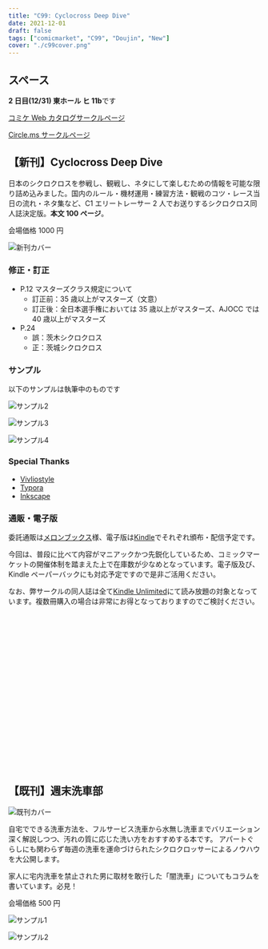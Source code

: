 ```yaml
---
title: "C99: Cyclocross Deep Dive"
date: 2021-12-01
draft: false
tags: ["comicmarket", "C99", "Doujin", "New"]
cover: "./c99cover.png"
---
```


## スペース

**2 日目(12/31) 東ホール ヒ 11b**です

[コミケ Web カタログサークルページ](https://webcatalog.circle.ms/Perma/Circle/10349446/)

[Circle.ms サークルページ](https://portal.circle.ms/Circle/Index/10349446)

## 【新刊】Cyclocross Deep Dive

日本のシクロクロスを参戦し、観戦し、ネタにして楽しむための情報を可能な限り詰め込みました。国内のルール・機材運用・練習方法・観戦のコツ・レース当日の流れ・ネタ集など、C1 エリートレーサー 2 人でお送りするシクロクロス同人誌決定版。**本文 100 ページ**。

会場価格 1000 円

![新刊カバー](/images/c99/c99cover.png)

### 修正・訂正

- P.12 マスターズクラス規定について
  - 訂正前：35 歳以上がマスターズ（文意）
  - 訂正後：全日本選手権においては 35 歳以上がマスターズ、AJOCC では 40 歳以上がマスターズ
- P.24
  - 誤：茨木シクロクロス
  - 正：茨城シクロクロス

### サンプル

以下のサンプルは執筆中のものです

![サンプル2](/images/c99/c99sample2.jpg)

![サンプル3](/images/c99/c99sample3.jpg)

![サンプル4](/images/c99/c99sample4.jpg)

### Special Thanks

- [Vivliostyle](https://vivliostyle.org/)
- [Typora](https://typora.io/)
- [Inkscape](https://inkscape.org/)

### 通販・電子版

委託通販は[メロンブックス](https://www.melonbooks.co.jp/detail/detail.php?product_id=1163552)様、電子版は[Kindle](https://amzn.to/3I9zj6l)でそれぞれ頒布・配信予定です。

今回は、普段に比べて内容がマニアックかつ先鋭化しているため、コミックマーケットの開催体制を踏まえた上で在庫数が少なめとなっています。電子版及び、Kindle ペーパーバックにも対応予定ですので是非ご活用ください。

なお、弊サークルの同人誌は全て[Kindle Unlimited](https://amzn.to/3GsXhaT)にて読み放題の対象となっています。複数冊購入の場合は非常にお得となっておりますのでご検討ください。

<div class="iframely-embed">
  <div class="iframely-responsive" style="height: 170px; padding-bottom: 0;">
    <a
      href="https://www.melonbooks.co.jp/detail/detail.php?product_id=1163552"
      data-iframely-url="//cdn.iframe.ly/eijSAfP"
    ></a>
  </div>
</div>

<div class="iframely-embed">
  <div class="iframely-responsive" style="height: 140px; padding-bottom: 0;">
    <a
      href="https://www.amazon.co.jp/dp/B09NWBGVJD"
      data-iframely-url="//cdn.iframe.ly/tabMxQV?card=small"
    ></a>
  </div>
</div>

## 【既刊】週末洗車部

![既刊カバー](/images/c97/c97cover.jpg)

自宅でできる洗車方法を、フルサービス洗車から水無し洗車までバリエーション深く解説しつつ、汚れの質に応じた洗い方をおすすめする本です。
アパートぐらしにも関わらず毎週の洗車を運命づけられたシクロクロッサーによるノウハウを大公開します。

家人に宅内洗車を禁止された男に取材を敢行した「闇洗車」についてもコラムを書いています。必見！

会場価格 500 円

![サンプル1](/images/c97/c97sample1.jpg)

![サンプル2](/images/c97/c97sample2.jpg)

<div class="iframely-embed">
  <div class="iframely-responsive" style="height: 170px; padding-bottom: 0;">
    <a
      href="https://www.melonbooks.co.jp/detail/detail.php?product_id=595340"
      data-iframely-url="//cdn.iframe.ly/tzN1qTA"
    ></a>
  </div>
</div>

<div class="iframely-embed">
  <div class="iframely-responsive" style="height: 140px; padding-bottom: 0;">
    <a
      href="https://amzn.to/38qJYqq"
      data-iframely-url="//cdn.iframe.ly/JSNdCGn?iframe=card-small"
    ></a>
  </div>
</div>
